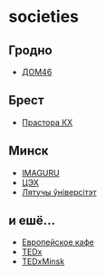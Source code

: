 # societies

Гродно
------

- [ДОМ46](http://dom46.by/)

Брест
-----

- [Прастора КХ](http://www.teatrkh.com/?p=1764)

Минск
-----

- [IMAGURU](http://imaguru.co/)
- [ЦЭХ](http://cech.by/)
- [Лятучы ўніверсітэт](http://fly-uni.org/)

и ешё...
--------

- [Европейское кафе](http://www.eurocafe.by/about)
- [TEDx](https://www.ted.com/tedx/events?autocomplete_filter=Belarus)
- [TEDxMinsk](https://www.ted.com/tedx/events/9872)
